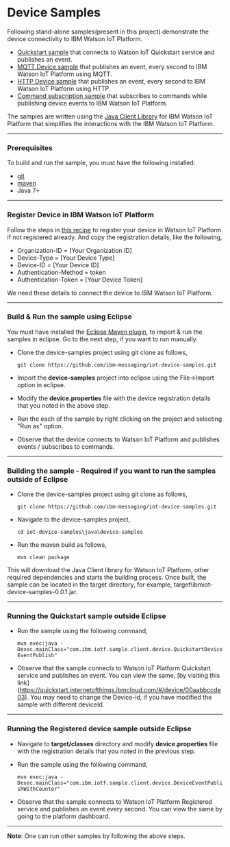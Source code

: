 Device Samples
============================================

Following stand-alone samples(present in this project) demonstrate the device connectivity to IBM Watson IoT Platform.

* [Quickstart sample](https://github.com/ibm-watson-iot/iot-java/blob/master/samples/device-samples/src/main/java/com/ibm/iotf/sample/client/device/QuickstartDeviceEventPublish.java) that connects to Watson IoT Quickstart service and publishes an event.
* [MQTT Device sample](https://github.com/ibm-watson-iot/iot-java/blob/master/samples/device-samples/src/main/java/com/ibm/iotf/sample/client/device/DeviceEventPublishWithCounter.java) that publishes an event, every second to IBM Watson IoT Platform using MQTT.
* [HTTP Device sample](https://github.com/ibm-watson-iot/iot-java/blob/master/samples/device-samples/src/main/java/com/ibm/iotf/sample/client/device/HttpDeviceEventPublish.java) that publishes an event, every second to IBM Watson IoT Platform using HTTP.
* [Command subscription sample](https://github.com/ibm-watson-iot/iot-java/blob/master/samples/device-samples/src/main/java/com/ibm/iotf/sample/client/device/RegisteredDeviceCommandSubscribe.java) that subscribes to commands while publishing device events to IBM Watson IoT Platform.

The samples are written using the [Java Client Library](https://github.com/ibm-messaging/iot-java) for IBM Watson IoT Platform that simplifies the interactions with the IBM Watson IoT Platform.

----

### Prerequisites
To build and run the sample, you must have the following installed:

* [git](https://git-scm.com/)
* [maven](https://maven.apache.org/download.cgi)
* Java 7+

----

### Register Device in IBM Watson IoT Platform

Follow the steps in [this recipe](https://developer.ibm.com/recipes/tutorials/how-to-register-devices-in-ibm-iot-foundation/) to register your device in Watson IoT Platform if not registered already. And copy the registration details, like the following,

* Organization-ID = [Your Organization ID]
* Device-Type = [Your Device Type]
* Device-ID = [Your Device ID]
* Authentication-Method = token
* Authentication-Token = [Your Device Token]

We need these details to connect the device to IBM Watson IoT Platform.

----


### Build & Run the sample using Eclipse

You must have installed the [Eclipse Maven plugin](http://www.eclipse.org/m2e/), to import & run the samples in eclipse. Go to the next step, if you want to run manually.

* Clone the device-samples project using git clone as follows,

    `git clone https://github.com/ibm-messaging/iot-device-samples.git`
    
* Import the **device-samples** project into eclipse using the File->Import option in eclipse.

* Modify the **device.properties** file with the device registration details that you noted in the above step.

* Run the each of the sample by right clicking on the project and selecting "Run as" option.

* Observe that the device connects to Watson IoT Platform and publishes events / subscribes to commands.

----

### Building the sample - Required if you want to run the samples outside of Eclipse

* Clone the device-samples project using git clone as follows,
   
    `git clone https://github.com/ibm-messaging/iot-device-samples.git`
    
* Navigate to the device-samples project, 

    `cd iot-device-samples\java\device-samples`
    
* Run the maven build as follows,

    `mvn clean package`
    
This will download the Java Client library for Watson IoT Platform, other required dependencies and starts the building process. Once built, the sample can be located in the target directory, for example, target\ibmiot-device-samples-0.0.1.jar.

----

### Running the Quickstart sample outside Eclipse

* Run the sample using the following command,

    `mvn exec:java -Dexec.mainClass="com.ibm.iotf.sample.client.device.QuickstartDeviceEventPublish"`

* Observe that the sample connects to Watson IoT Platform Quickstart service and publishes an event. You can view the same, [by visiting this link] (https://quickstart.internetofthings.ibmcloud.com/#/device/00aabbccde03). You may need to change the Device-id, if you have modified the sample with different deviceId.

----

### Running the Registered device sample outside Eclipse

* Navigate to **target/classes** directory and modify **device.properties** file with the registration details that you noted in the previous step.

* Run the sample using the following command,

    `mvn exec:java -Dexec.mainClass="com.ibm.iotf.sample.client.device.DeviceEventPublishWithCounter"`
    
* Observe that the sample connects to Watson IoT Platform Registered service and publishes an event every second. You can view the same by going to the platform dashboard.

----

**Note**: One can run other samples by following the above steps.
